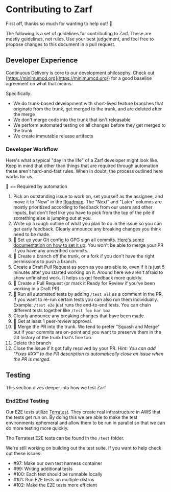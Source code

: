 # Contributing to Zarf

First off, thanks so much for wanting to help out! :tada:

The following is a set of guidelines for contributing to Zarf. These are mostly guidelines, not rules. Use your best judgement, and feel free to propose changes to this document in a pull request.

## Developer Experience

Continuous Delivery is core to our development philosophy. Check out [https://minimumcd.org](https://minimumcd.org/) for a good baseline agreement on what that means.

Specifically:

- We do trunk-based development with short-lived feature branches that originate from the trunk, get merged to the trunk, and are deleted after the merge
- We don't merge code into the trunk that isn't releasable
- We perform automated testing on all changes before they get merged to the trunk
- We create immutable release artifacts

### Developer Workflow

Here's what a typical "day in the life" of a Zarf developer might look like. Keep in mind that other than things that are required through automation these aren't hard-and-fast rules. When in doubt, the process outlined here works for us.

:key: == Required by automation

1. Pick an outstanding issue to work on, set yourself as the assignee, and move it to "Now" in the [Roadmap](https://github.com/defenseunicorns/zarf/projects/1). The "Next" and "Later" columns are mostly prioritized according to feedback from our users and other inputs, but don't feel like you have to pick from the top of the pile if something else is jumping out at you.
1. Write up a rough outline of what you plan to do in the issue so you can get early feedback. Clearly announce any breaking changes you think need to be made.
1. :key: Set up your Git config to GPG sign all commits. [Here's some documentation on how to set it up](https://docs.github.com/en/authentication/managing-commit-signature-verification/signing-commits). You won't be able to merge your PR if you have any unverified commits.
1. :key: Create a branch off the trunk, or a fork if you don't have the right permissions to push a branch.
1. Create a Draft Pull Request as soon as you are able to, even if it is just 5 minutes after you started working on it. Around here we aren't afraid to show unfinished work. It helps us get feedback more quickly.
1. :key: Create a Pull Request (or mark it Ready for Review if you've been working in a Draft PR).
1. :key: Run all automated tests by adding `/test all` as a comment in the PR. If you want to re-run certain tests you can also run them individually. Example: `/test e2e` just runs the end-to-end tests. You can chain different tests together like `/test foo bar baz`
1. Clearly announce any breaking changes that have been made.
1. :key: Get at least 1 peer-review approval.
1. :key: Merge the PR into the trunk. We tend to prefer "Squash and Merge" but if your commits are on-point and you want to preserve them in the Git history of the trunk that's fine too.
1. Delete the branch
1. Close the issue if it got fully resolved by your PR. *Hint: You can add "Fixes #XX" to the PR description to automatically close an issue when the PR is merged.*

## Testing

This section dives deeper into how we test Zarf

### End2End Testing

Our E2E tests utilize [Terratest](https://terratest.gruntwork.io/). They create real infrastructure in AWS that the tests get run on. By doing this we are able to make the test environments ephemeral and allow them to be run in parallel so that we can do more testing more quickly.

The Terratest E2E tests can be found in the `/test` folder.

We're still working on building out the test suite. If you want to help check out these issues:

- #97: Make our own test harness container
- #99: Writing additional tests
- #100: Each test should be runnable locally
- #101: Run E2E tests on multiple distros
- #102: Make the E2E tests more efficient